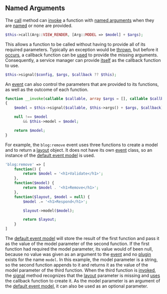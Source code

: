 ## Named Arguments
The [call](https://github.com/mvc5/mvc5/blob/master/src/Resolver/Resolver.php#L67) method can [invoke](https://github.com/mvc5/mvc5/blob/master/src/Resolver/Resolver.php#L193) a function with [named arguments](https://en.wikipedia.org/wiki/Named_parameter) when they are [named](https://github.com/mvc5/mvc5/blob/master/src/Signal.php#L22) or none are provided. 

```php
$this->call(Arg::VIEW_RENDER, [Arg::MODEL => $model] + $args);
```

This allows a function to be called without having to provide all of its required parameters. Typically an exception would be [thrown](https://github.com/mvc5/mvc5/blob/master/src/Signal.php#L72), but before it [occurs](https://github.com/mvc5/mvc5/blob/master/src/Signal.php#L72), a callback function can be [used](https://github.com/mvc5/mvc5/blob/master/src/Signal.php#L62) to provide the missing arguments. Consequently, a service manager can provide [itself](https://github.com/mvc5/mvc5/blob/master/src/Resolver/Resolver.php#L195) as the callback function to use.

```php
$this->signal($config, $args, $callback ?? $this);
```

An [event](https://github.com/mvc5/mvc5/blob/master/src/Event/Event.php) can also control the parameters that are provided to its functions, as well as the outcome of each function.

```php
function __invoke(callable $callable, array $args = [], callable $callback = null)
{
    $model = $this->signal($callable, $this->args() + $args, $callback);

    null !== $model
        && $this->model = $model;

    return $model;
}
```

For example, the <code>blog:remove</code> event uses three functions to create a model and to return a [layout](https://github.com/mvc5/mvc5/blob/master/config/service.php#L35) object. It does not have its own [event](https://github.com/mvc5/mvc5/blob/master/src/Event/Event.php) class, so an instance of the [default event model](https://github.com/mvc5/mvc5/blob/master/src/Event.php) is used. 

```php
'blog:remove' => [
    function() {
        return $model = '<h1>Validate</h1>';
    },
    function($model) {
        return $model . '<h1>Remove</h1>';
    },
    function($layout, $model = null) {
        $model .= '<h1>Respond</h1>';

        $layout->model($model);

        return $layout;
    }
]
```

The [default event model](https://github.com/mvc5/mvc5/blob/master/src/Event.php) will store the result of the first function and pass it as the value of the model parameter of the second function. If the first function had required the model parameter, its value would of been null, because no value was given as an argument to the [event](https://github.com/mvc5/mvc5/blob/master/src/Event.php) and no [plugin](https://github.com/mvc5/mvc5/blob/master/config/service.php) exists for the name <code>model</code>. In this example, the model parameter is a string, so the second function appends to it and returns it as the value of the model parameter of the third function. When the third function is [invoked](https://github.com/mvc5/mvc5/blob/master/src/Resolver/Resolver.php#L193), the [signal](https://github.com/mvc5/mvc5/blob/master/src/Signal.php) method recognizes that the [layout](https://github.com/mvc5/mvc5/blob/master/config/service.php#L35) parameter is missing and [uses](https://github.com/mvc5/mvc5/blob/master/src/Signal.php#L62) the callback function to create it. As the model parameter is an argument of the [default event model](https://github.com/mvc5/mvc5/blob/master/src/Event.php), it can also be used as an optional parameter.
